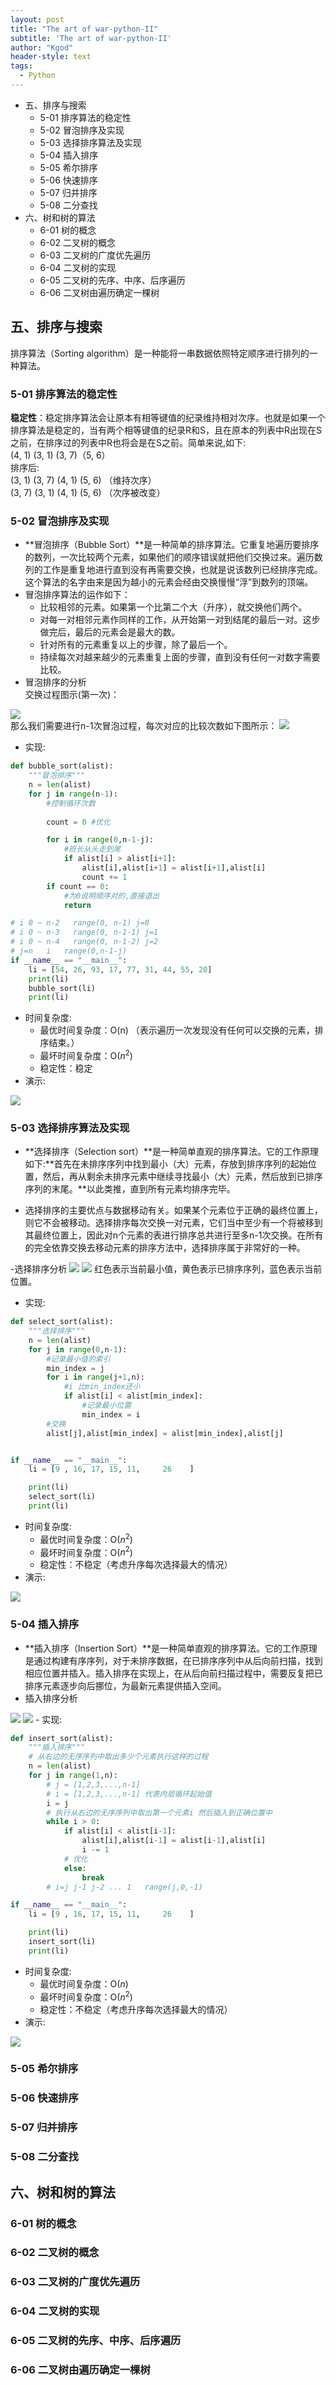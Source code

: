 ```yaml
---
layout: post
title: "The art of war-python-II"
subtitle: 'The art of war-python-II'
author: "Kgod"
header-style: text
tags:
  - Python
--- 
```


<!-- MarkdownTOC -->

- 五、排序与搜索
    - 5-01 排序算法的稳定性
    - 5-02 冒泡排序及实现
    - 5-03 选择排序算法及实现
    - 5-04 插入排序
    - 5-05 希尔排序
    - 5-06 快速排序
    - 5-07 归并排序
    - 5-08 二分查找
- 六、树和树的算法
    - 6-01 树的概念
    - 6-02 二叉树的概念
    - 6-03 二叉树的广度优先遍历
    - 6-04 二叉树的实现
    - 6-05 二叉树的先序、中序、后序遍历
    - 6-06 二叉树由遍历确定一棵树

<!-- /MarkdownTOC -->


## 五、排序与搜索
排序算法（Sorting algorithm）是一种能将一串数据依照特定顺序进行排列的一种算法。

### 5-01 排序算法的稳定性
**稳定性**：稳定排序算法会让原本有相等键值的纪录维持相对次序。也就是如果一个排序算法是稳定的，当有两个相等键值的纪录R和S，且在原本的列表中R出现在S之前，在排序过的列表中R也将会是在S之前。简单来说,如下:
<br>(4, 1)  (3, 1)  (3, 7)（5, 6）
<br>排序后:
<br>(3, 1)  (3, 7)  (4, 1)  (5, 6)  （维持次序）
<br>(3, 7)  (3, 1)  (4, 1)  (5, 6)  （次序被改变）

### 5-02 冒泡排序及实现
- **冒泡排序（Bubble Sort）**是一种简单的排序算法。它重复地遍历要排序的数列，一次比较两个元素，如果他们的顺序错误就把他们交换过来。遍历数列的工作是重复地进行直到没有再需要交换，也就是说该数列已经排序完成。这个算法的名字由来是因为越小的元素会经由交换慢慢“浮”到数列的顶端。
- 冒泡排序算法的运作如下：
    - 比较相邻的元素。如果第一个比第二个大（升序），就交换他们两个。
    - 对每一对相邻元素作同样的工作，从开始第一对到结尾的最后一对。这步做完后，最后的元素会是最大的数。
    - 针对所有的元素重复以上的步骤，除了最后一个。
    - 持续每次对越来越少的元素重复上面的步骤，直到没有任何一对数字需要比较。
- 冒泡排序的分析
<br>交换过程图示(第一次)：
<img src="/picturesWork/the_art_of_war_python/19.png">
<br>那么我们需要进行n-1次冒泡过程，每次对应的比较次数如下图所示：
<img src="/picturesWork/the_art_of_war_python/20.png">

- 实现:

```python
def bubble_sort(alist):
    """冒泡排序"""
    n = len(alist)
    for j in range(n-1):
        #控制循环次数
        
        count = 0 #优化

        for i in range(0,n-1-j):
            #班长从头走到尾
            if alist[i] > alist[i+1]:
                alist[i],alist[i+1] = alist[i+1],alist[i]
                count += 1
        if count == 0:
            #为0说明顺序对的,直接退出
            return

# i 0 ~ n-2   range(0, n-1) j=0
# i 0 ~ n-3   range(0, n-1-1) j=1
# i 0 ~ n-4   range(0, n-1-2) j=2
# j=n   i   range(0,n-1-j)
if __name__ == "__main__":
    li = [54, 26, 93, 17, 77, 31, 44, 55, 20]
    print(li)
    bubble_sort(li)
    print(li)
```

- 时间复杂度:
    - 最优时间复杂度：O(n) （表示遍历一次发现没有任何可以交换的元素，排序结束。）
    - 最坏时间复杂度：O($n^2$)
    - 稳定性：稳定
- 演示:
<img src="/picturesWork/the_art_of_war_python/01.gif">

### 5-03 选择排序算法及实现
- **选择排序（Selection sort）**是一种简单直观的排序算法。它的工作原理如下:**首先在未排序序列中找到最小（大）元素，存放到排序序列的起始位置，然后，再从剩余未排序元素中继续寻找最小（大）元素，然后放到已排序序列的末尾。**以此类推，直到所有元素均排序完毕。

- 选择排序的主要优点与数据移动有关。如果某个元素位于正确的最终位置上，则它不会被移动。选择排序每次交换一对元素，它们当中至少有一个将被移到其最终位置上，因此对n个元素的表进行排序总共进行至多n-1次交换。在所有的完全依靠交换去移动元素的排序方法中，选择排序属于非常好的一种。

-选择排序分析
<img src="/picturesWork/the_art_of_war_python/21.png">
<img src="/picturesWork/the_art_of_war_python/02.gif">
红色表示当前最小值，黄色表示已排序序列，蓝色表示当前位置。

- 实现:

```python
def select_sort(alist):
    """选择排序"""
    n = len(alist)
    for j in range(0,n-1):
        #记录最小值的索引
        min_index = j
        for i in range(j+1,n):
            #i 比min_index还小
            if alist[i] < alist[min_index]:
                #记录最小位置
                min_index = i
        #交换
        alist[j],alist[min_index] = alist[min_index],alist[j]


if __name__ == "__main__":
    li = [9 , 16, 17, 15, 11,     26    ]

    print(li)
    select_sort(li)
    print(li)
```

- 时间复杂度:
    - 最优时间复杂度：O($n^2$)
    - 最坏时间复杂度：O($n^2$)
    - 稳定性：不稳定（考虑升序每次选择最大的情况）
- 演示:
<img src="/picturesWork/the_art_of_war_python/03.gif">

### 5-04 插入排序
- **插入排序（Insertion Sort）**是一种简单直观的排序算法。它的工作原理是通过构建有序序列，对于未排序数据，在已排序序列中从后向前扫描，找到相应位置并插入。插入排序在实现上，在从后向前扫描过程中，需要反复把已排序元素逐步向后挪位，为最新元素提供插入空间。
- 插入排序分析
<img src="/picturesWork/the_art_of_war_python/22.png">
<img src="/picturesWork/the_art_of_war_python/04.gif">
- 实现:

```python
def insert_sort(alist):
    """插入排序"""
    # 从右边的无序序列中取出多少个元素执行这样的过程
    n = len(alist)
    for j in range(1,n):
        # j = [1,2,3,...,n-1]
        # i = [1,2,3,...,n-1] 代表内层循环起始值
        i = j
        # 执行从右边的无序序列中取出第一个元素i 然后插入到正确位置中
        while i > 0:
            if alist[i] < alist[i-1]:
                alist[i],alist[i-1] = alist[i-1],alist[i]
                i -= 1
            # 优化
            else:
                break
        # i=j j-1 j-2 ... 1   range(j,0,-1)

if __name__ == "__main__":
    li = [9 , 16, 17, 15, 11,     26    ]

    print(li)
    insert_sort(li)
    print(li)
```

- 时间复杂度:
    - 最优时间复杂度：O($n$)
    - 最坏时间复杂度：O($n^2$)
    - 稳定性：不稳定（考虑升序每次选择最大的情况）
- 演示:
<img src="/picturesWork/the_art_of_war_python/05.gif">

### 5-05 希尔排序


### 5-06 快速排序

### 5-07 归并排序

### 5-08 二分查找


## 六、树和树的算法
### 6-01 树的概念

### 6-02 二叉树的概念

### 6-03 二叉树的广度优先遍历

### 6-04 二叉树的实现

### 6-05 二叉树的先序、中序、后序遍历

### 6-06 二叉树由遍历确定一棵树
